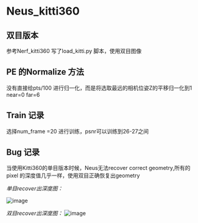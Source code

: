 # Neus_kitti360

## 双目版本
参考Nerf_kitti360 写了load_kitti.py 脚本，使用双目图像

## PE 的Normalize 方法
没有直接给pts/100 进行归一化，而是将选取最远的相机位姿Z的平移归一化到1
near=0 far=6

## Train 记录
选择num_frame =20 进行训练，psnr可以训练到26-27之间

## Bug 记录 
当使用Kitti360的单目版本时候，Neus无法recover correct geometry,所有的pixel 的深度值几乎一样，使用双目正确恢复出geometry

*单目recover出深度图：*

![image](https://user-images.githubusercontent.com/111415805/208279798-1e9b3dc1-fe99-4cd5-ab2c-a20b4d078eda.png)

*双目recover出深度图：*
![image](https://user-images.githubusercontent.com/111415805/208279815-74aa5a2a-7fb7-4210-916d-8381d611ff02.png)
